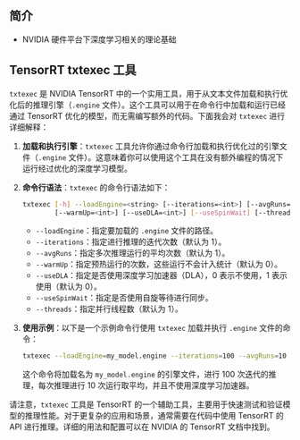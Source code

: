 ## 简介

+ NVIDIA 硬件平台下深度学习相关的理论基础

## TensorRT txtexec 工具

`txtexec` 是 NVIDIA TensorRT 中的一个实用工具，用于从文本文件加载和执行优化后的推理引擎（`.engine` 文件）。这个工具可以用于在命令行中加载和运行已经通过 TensorRT 优化的模型，而无需编写额外的代码。下面我会对 `txtexec` 进行详细解释：

1. **加载和执行引擎**：`txtexec` 工具允许你通过命令行加载和执行优化过的引擎文件（`.engine` 文件）。这意味着你可以使用这个工具在没有额外编程的情况下运行经过优化的深度学习模型。

2. **命令行语法**：`txtexec` 的命令行语法如下：

   ```bash
   txtexec [-h] --loadEngine=<string> [--iterations=<int>] [--avgRuns=<int>]
           [--warmUp=<int>] [--useDLA=<int>] [--useSpinWait] [--threads=<int>]
   ```

   - `--loadEngine`：指定要加载的 `.engine` 文件的路径。
   - `--iterations`：指定进行推理的迭代次数（默认为 1）。
   - `--avgRuns`：指定多次推理运行的平均次数（默认为 1）。
   - `--warmUp`：指定预热运行的次数，这些运行不会计入统计（默认为 0）。
   - `--useDLA`：指定是否使用深度学习加速器（DLA），0 表示不使用，1 表示使用（默认为 0）。
   - `--useSpinWait`：指定是否使用自旋等待进行同步。
   - `--threads`：指定并行线程数（默认为 1）。

3. **使用示例**：以下是一个示例命令行使用 `txtexec` 加载并执行 `.engine` 文件的命令：

   ```bash
   txtexec --loadEngine=my_model.engine --iterations=100 --avgRuns=10 --useDLA=0
   ```

   这个命令将加载名为 `my_model.engine` 的引擎文件，进行 100 次迭代的推理，每次推理进行 10 次运行取平均，并且不使用深度学习加速器。

请注意，`txtexec` 工具是 TensorRT 的一个辅助工具，主要用于快速测试和验证模型的推理性能。对于更复杂的应用和场景，通常需要在代码中使用 TensorRT 的 API 进行推理。详细的用法和配置可以在 NVIDIA 的 TensorRT 文档中找到。